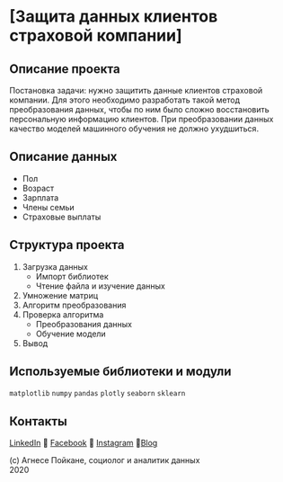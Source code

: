 # [Защита данных клиентов страховой компании]

## Описание проекта

Постановка задачи: нужно защитить данные клиентов страховой компании. Для этого необходимо разработать такой метод преобразования данных, чтобы по ним было сложно восстановить персональную информацию клиентов. При преобразовании данных качество моделей машинного обучения не должно ухудшиться. 

## Описание данных

- Пол 
- Возраст
- Зарплата
- Члены семьи
- Страховые выплаты


## Структура проекта

1. Загрузка данных
	- Импорт библиотек
	- Чтение файла и изучение данных
2. Умножение матриц
3. Алгоритм преобразования
4. Проверка алгоритма
	- Преобразования данных
	- Обучение модели
5. Вывод


## Используемые библиотеки и модули
`matplotlib` `numpy` `pandas` `plotly` `seaborn` `sklearn`

## Контакты

[LinkedIn](https://www.linkedin.com/in/agnese-poikane/) 
:small_blue_diamond: [Facebook](https://www.facebook.com/agnese.poikane/)
:small_blue_diamond: [Instagram](https://www.instagram.com/poikaneagnese/)
:small_blue_diamond:[Blog](https://blog.agnesepoikane.com/)

(c) Агнесе Пойкане, cоциолог и аналитик данных
<br>2020

